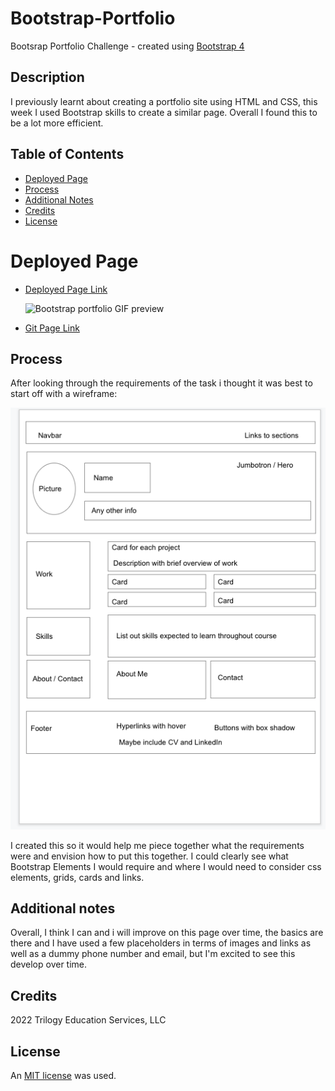 # Bootstrap-Portfolio
Bootsrap Portfolio Challenge - created using [Bootstrap 4](https://getbootstrap.com/docs/4.0/getting-started/introduction/)

## Description
I previously learnt about creating a portfolio site using HTML and CSS, this week I used Bootstrap skills to create a similar page. Overall I found this to be a lot more efficient.


## Table of Contents

* [Deployed Page](#deployed-page)
* [Process](#process)
* [Additional Notes](#additional-notes)
* [Credits](#credits)
* [License](#license)

# Deployed Page

* [Deployed Page Link](https://lilibear1.github.io/Bootstrap-Portfolio/)

    ![Bootstrap portfolio GIF preview](images/Lili%20_%20Bootstrap%20Portfolio.gif)

* [Git Page Link](https://github.com/LiliBear1/Bootstrap-Portfolio) 



## Process

After looking through the requirements of the task i thought it was best to start off with a wireframe:

![Wireframe](images/Wireframe.png)

I created this so it would help me piece together what the requirements were and envision how to put this together. I could clearly see what Bootstrap Elements I would require and where I would need to consider css elements, grids, cards and links.


## Additional notes

Overall, I think I can and i will improve on this page over time, the basics are there and I have used a few placeholders in terms of images and links as well as a dummy phone number and email, but I'm excited to see this develop over time.

## Credits 
2022 Trilogy Education Services, LLC

## License

An [MIT license](https://choosealicense.com/licenses/mit/) was used.